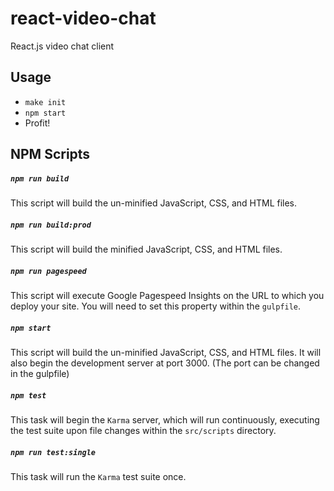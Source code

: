 # react-video-chat
React.js video chat client

## Usage
* `make init`
* `npm start`
* Profit!

## NPM Scripts

##### `npm run build`
This script will build the un-minified JavaScript, CSS, and HTML files.

##### `npm run build:prod`
This script will build the minified JavaScript, CSS, and HTML files.

##### `npm run pagespeed`
This script will execute Google Pagespeed Insights on the URL to which you deploy your site. You will need to set this property within the `gulpfile`.

##### `npm start`
This script will build the un-minified JavaScript, CSS, and HTML files. It will also begin the development server at port 3000. (The port can be changed in the gulpfile)

##### `npm test`
This task will begin the `Karma` server, which will run continuously, executing the test suite upon file changes within the `src/scripts` directory.

##### `npm run test:single`
This task will run the `Karma` test suite once.
